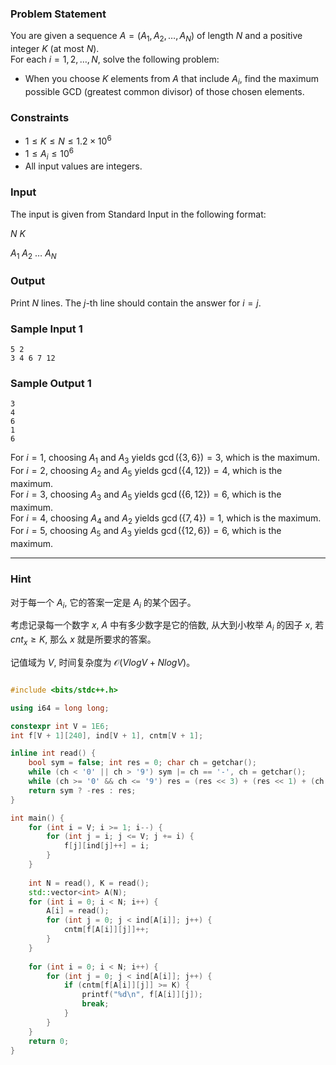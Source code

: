 ### Problem Statement

You are given a sequence $A = (A_1, A_2, \dots, A_N)$ of length $N$ and a positive integer $K$ (at most $N$).  
For each $i = 1, 2, \dots, N$, solve the following problem:

-   When you choose $K$ elements from $A$ that include $A_i$, find the maximum possible GCD (greatest common divisor) of those chosen elements.

### Constraints

-   $1 \leq K \leq N \leq 1.2 \times 10^6$
-   $1 \leq A_i \leq 10^6$
-   All input values are integers.

### Input

The input is given from Standard Input in the following format:

$N$ $K$

$A_1$ $A_2$ $\dots$ $A_N$


### Output

Print $N$ lines. The $j$\-th line should contain the answer for $i=j$.

### Sample Input 1

```
5 2
3 4 6 7 12
```

### Sample Output 1

```
3
4
6
1
6
```

For $i=1$, choosing $A_1$ and $A_3$ yields $\gcd(\lbrace 3,6 \rbrace) = 3$, which is the maximum.  
For $i=2$, choosing $A_2$ and $A_5$ yields $\gcd(\lbrace 4,12 \rbrace) = 4$, which is the maximum.  
For $i=3$, choosing $A_3$ and $A_5$ yields $\gcd(\lbrace 6,12 \rbrace) = 6$, which is the maximum.  
For $i=4$, choosing $A_4$ and $A_2$ yields $\gcd(\lbrace 7,4 \rbrace) = 1$, which is the maximum.  
For $i=5$, choosing $A_5$ and $A_3$ yields $\gcd(\lbrace 12,6 \rbrace) = 6$, which is the maximum.

--------------

### Hint
对于每一个 $A_i$, 它的答案一定是 $A_i$ 的某个因子。

考虑记录每一个数字 $x$, $A$ 中有多少数字是它的倍数, 从大到小枚举 $A_i$ 的因子 $x$, 若 $cnt_x \ge K$, 那么 $x$ 就是所要求的答案。

记值域为 $V$, 时间复杂度为 $\mathcal{O}(VlogV + NlogV)$。

``` c++

#include <bits/stdc++.h>

using i64 = long long;

constexpr int V = 1E6;
int f[V + 1][240], ind[V + 1], cntm[V + 1];

inline int read() {
    bool sym = false; int res = 0; char ch = getchar();
    while (ch < '0' || ch > '9') sym |= ch == '-', ch = getchar();
    while (ch >= '0' && ch <= '9') res = (res << 3) + (res << 1) + (ch & 15), ch = getchar();
    return sym ? -res : res;
}

int main() {
    for (int i = V; i >= 1; i--) {
        for (int j = i; j <= V; j += i) {
            f[j][ind[j]++] = i;
        }
    }
	
    int N = read(), K = read();
    std::vector<int> A(N);
    for (int i = 0; i < N; i++) {
        A[i] = read();
        for (int j = 0; j < ind[A[i]]; j++) {
            cntm[f[A[i]][j]]++;
        }
    }
	
    for (int i = 0; i < N; i++) {
        for (int j = 0; j < ind[A[i]]; j++) {
            if (cntm[f[A[i]][j]] >= K) {
                printf("%d\n", f[A[i]][j]);
                break;
            }
        }
    }
    return 0;
}
```
